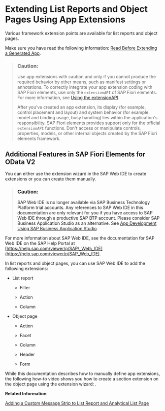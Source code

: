 <!-- loioa892eb8ae1fb498a9bc6c5194432e820 -->

# Extending List Reports and Object Pages Using App Extensions

Various framework extension points are available for list reports and object pages.

Make sure you have read the following information: [Read Before Extending a Generated App](read-before-extending-a-generated-app-d9c146a.md).

> ### Caution:  
> Use app extensions with caution and only if you cannot produce the required behavior by other means, such as manifest settings or annotations. To correctly integrate your app extension coding with SAP Fiori elements, use only the `extensionAPI` of SAP Fiori elements. For more information, see [Using the extensionAPI](using-the-extensionapi-bd2994b.md).
> 
> After you've created an app extension, its display \(for example, control placement and layout\) and system behavior \(for example, model and binding usage, busy handling\) lies within the application's responsibility. SAP Fiori elements provides support only for the official `extensionAPI` functions. Don't access or manipulate controls, properties, models, or other internal objects created by the SAP Fiori elements framework.



<a name="loioa892eb8ae1fb498a9bc6c5194432e820__section_p1t_2px_znb"/>

## Additional Features in SAP Fiori Elements for OData V2

You can either use the extension wizard in the SAP Web IDE to create extensions or you can create them manually.

> ### Caution:  
> SAP Web IDE is no longer available via SAP Business Technology Platform trial accounts. Any references to SAP Web IDE in this documentation are only relevant for you if you have access to SAP Web IDE through a productive SAP BTP account. Please consider SAP Business Application Studio as an alternative. See [App Development Using SAP Business Application Studio](../05_Developing_Apps/app-development-using-sap-business-application-studio-6bbad66.md).

For more information about SAP Web IDE, see the documentation for SAP Web IDE on the SAP Help Portal at [https://help.sap.com/viewer/p/SAP\_Web\_IDE](https://help.sap.com/viewer/p/SAP_Web_IDE).

In list reports and object pages, you can use SAP Web IDE to add the following extensions:

-   List report

    -   Filter

    -   Action

    -   Column


-   Object page
    -   Action

    -   Facet

    -   Column

    -   Header

    -   Form



While this documentation describes how to manually define app extensions, the following how-to video shows you how to create a section extension on the object page using the extension wizard: .

**Related Information**  


[Adding a Custom Message Strip to List Report and Analytical List Page](adding-a-custom-message-strip-to-list-report-analytical-list-page-and-object-page-tables-0fdbefb.md "You can show your custom texts in the message strip above the table.")

